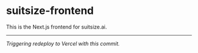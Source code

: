 # suitsize-frontend

This is the Next.js frontend for suitsize.ai.

---

*Triggering redeploy to Vercel with this commit.* 